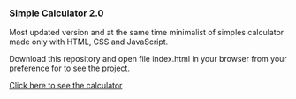 ### Simple Calculator 2.0

Most updated version and at the same time minimalist of simples calculator made only with HTML, CSS and JavaScript.

Download this repository and open file index.html in your browser from your preference for to see the project.

[Click here to see the calculator](https://mateusesm.github.io/simple-calculator-2/)
